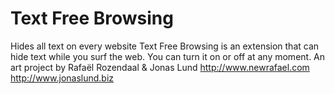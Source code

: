 # Text Free Browsing

Hides all text on every website
Text Free Browsing is an extension that can hide text while you surf the web. You can turn it on or off at any moment. 
An art project by Rafaël Rozendaal & Jonas Lund
http://www.newrafael.com
http://www.jonaslund.biz